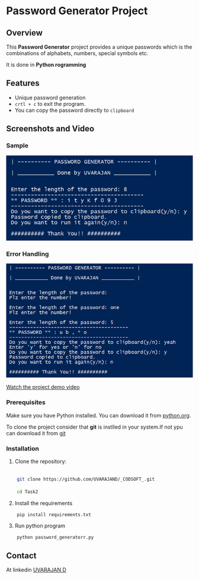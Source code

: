 # Password Generator Project

## Overview

This <b>Password Generator</b> project provides a unique passwords which is the combinations of alphabets, numbers, special symbols etc.

It is done in <b>Python rogramming</b>

## Features

- Unique password generation
- `crtl + c` to exit the program.
- You can copy the password directly to `clipboard`


## Screenshots and Video
### Sample

![Screenshot 1](screenshot/screenshot1.PNG)

### Error Handling
![Screenshot 3](screenshot/screenshot2.PNG)

[Watch the project demo video](video/demo.mp4)

### Prerequisites

Make sure you have Python installed. You can download it from [python.org](https://www.python.org/).

To clone the project consider that **git** is instlled in your system.If not ypu can download it from [git](https://git-scm.com/downloads)

### Installation

1. Clone the repository:

```bash

    git clone https://github.com/UVARAJAND/_CODSOFT_.git

    cd Task2
```
2. Install the requirements
```
    pip install requirements.txt
```
3. Run python program
```bash
    python password_generatorr.py
```
## Contact

At linkedin [UVARAJAN D](https://www.linkedin.com/in/uvarajan-dev/)
